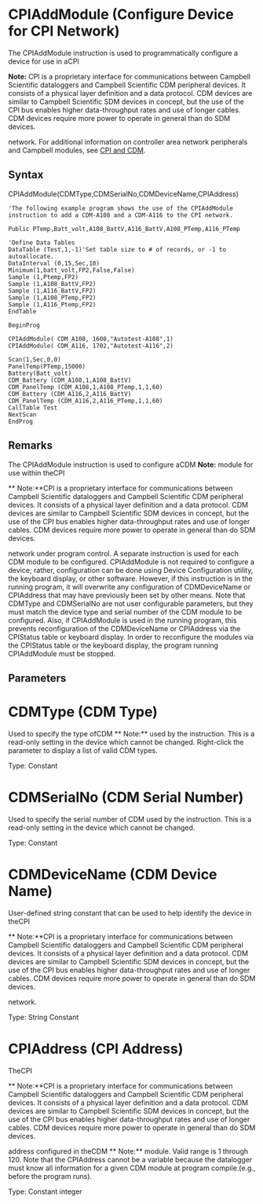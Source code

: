 # CPIAddModule (Configure Device for CPI Network)

The CPIAddModule instruction is used to programmatically configure a device for use in aCPI

**Note:** CPI is a proprietary interface for communications between Campbell Scientific dataloggers and Campbell Scientific CDM peripheral devices. It consists of a physical layer definition and a data protocol. CDM devices are similar to Campbell Scientific SDM devices in concept, but the use of the CPI bus enables higher data-throughput rates and use of longer cables. CDM devices require more power to operate in general than do SDM devices.

network. For additional information on controller area network peripherals and Campbell modules, see [CPI and CDM](https://www.campbellsci.com/news-cpi-cdm).

## Syntax

CPIAddModule(CDMType,CDMSerialNo,CDMDeviceName,CPIAddress)

```
'The following example program shows the use of the CPIAddModule instruction to add a CDM-A108 and a CDM-A116 to the CPI network.

Public PTemp,Batt_volt,A108_BattV,A116_BattV,A108_PTemp,A116_PTemp

'Define Data Tables
DataTable (Test,1,-1)'Set table size to # of records, or -1 to autoallocate.
DataInterval (0,15,Sec,10)
Minimum(1,batt_volt,FP2,False,False)
Sample (1,Ptemp,FP2)
Sample (1,A108_BattV,FP2)
Sample (1,A116_BattV,FP2)
Sample (1,A108_PTemp,FP2)
Sample (1,A116_Ptemp,FP2)
EndTable

BeginProg

CPIAddModule( CDM_A108, 1608,"Autotest-A108",1)
CPIAddModule( CDM_A116, 1702,"Autotest-A116",2)

Scan(1,Sec,0,0)
PanelTemp(PTemp,15000)
Battery(Batt_volt)
CDM_Battery (CDM_A108,1,A108_BattV)
CDM_PanelTemp (CDM_A108,1,A108_PTemp,1,1,60)
CDM_Battery (CDM_A116,2,A116_BattV)
CDM_PanelTemp (CDM_A116,2,A116_PTemp,1,1,60)
CallTable Test
NextScan
EndProg
```

## Remarks

The CPIAddModule instruction is used to configure aCDM **Note:** module for use within theCPI

** Note:**CPI is a proprietary interface for communications between Campbell Scientific dataloggers and Campbell Scientific CDM peripheral devices. It consists of a physical layer definition and a data protocol. CDM devices are similar to Campbell Scientific SDM devices in concept, but the use of the CPI bus enables higher data-throughput rates and use of longer cables. CDM devices require more power to operate in general than do SDM devices.

network under program control. A separate instruction is used for each CDM module to be configured. CPIAddModule is not required to configure a device; rather, configuration can be done using Device Configuration utility, the keyboard display, or other software. However, if this instruction is in the running program, it will overwrite any configuration of CDMDeviceName or CPIAddress that may have previously been set by other means. Note that CDMType and CDMSerialNo are not user configurable parameters, but they must match the device type and serial number of the CDM module to be configured. Also, if CPIAddModule is used in the running program, this prevents reconfiguration of the CDMDeviceName or CPIAddress via the CPIStatus table or keyboard display. In order to reconfigure the modules via the CPIStatus table or the keyboard display, the program running CPIAddModule must be stopped.

## Parameters

# CDMType (CDM Type)

Used to specify the type ofCDM ** Note:** used by the instruction. This is a read-only setting in the device which cannot be changed. Right-click the parameter to display a list of valid CDM types.

Type: Constant

# CDMSerialNo (CDM Serial Number)

Used to specify the serial number of CDM used by the instruction. This is a read-only setting in the device which cannot be changed.

Type: Constant

# CDMDeviceName (CDM Device Name)

User-defined string constant that can be used to help identify the device in theCPI

** Note:**CPI is a proprietary interface for communications between Campbell Scientific dataloggers and Campbell Scientific CDM peripheral devices. It consists of a physical layer definition and a data protocol. CDM devices are similar to Campbell Scientific SDM devices in concept, but the use of the CPI bus enables higher data-throughput rates and use of longer cables. CDM devices require more power to operate in general than do SDM devices.

network.

Type: String Constant

# CPIAddress (CPI Address)

TheCPI

** Note:**CPI is a proprietary interface for communications between Campbell Scientific dataloggers and Campbell Scientific CDM peripheral devices. It consists of a physical layer definition and a data protocol. CDM devices are similar to Campbell Scientific SDM devices in concept, but the use of the CPI bus enables higher data-throughput rates and use of longer cables. CDM devices require more power to operate in general than do SDM devices.

address configured in theCDM ** Note:** module. Valid range is 1 through 120. Note that the CPIAddress cannot be a variable because the datalogger must know all information for a given CDM module at program compile.(e.g., before the program runs).

Type: Constant integer
